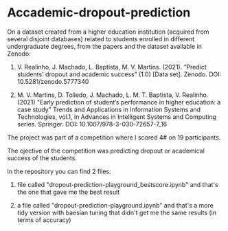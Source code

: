 # Accademic-dropout-prediction
On a dataset created from a higher education institution (acquired from several disjoint databases) related to students enrolled in different undergraduate degrees, from the papers and the dataset available in Zenodo:

1. V. Realinho, J. Machado, L. Baptista, M. V. Martins. (2021). “Predict students' dropout and
academic success” (1.0) [Data set]. Zenodo. DOI: 10.5281/zenodo.5777340

2. M. V. Martins, D. Tolledo, J. Machado, L. M. T. Baptista, V. Realinho. (2021) "Early
prediction of student’s performance in higher education: a case study" Trends and
Applications in Information Systems and Technologies, vol.1, in Advances in Intelligent
Systems and Computing series. Springer. DOI: 10.1007/978-3-030-72657-7_16

The project was part of a competition where I scored 4# on 19 participants.

The ojective of the competition was predicting dropout or academical success of the students.

In the repository you can find 2 files:

1. file called "dropout-prediction-playground_bestscore.ipynb" and that's the one that gave me the best result

2. a file called "dropout-prediction-playground.ipynb" and that's a more tidy version with baesian tuning that didn't get me the same results (in terms of accuracy)
